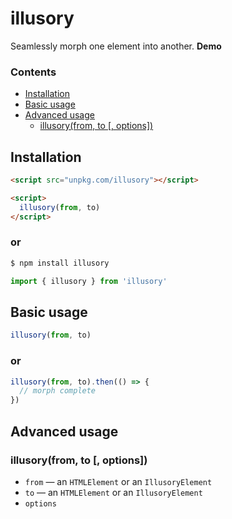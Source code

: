 # illusory <!-- omit in toc -->

Seamlessly morph one element into another. **Demo**

### Contents

- [Installation](#installation)
- [Basic usage](#basic-usage)
- [Advanced usage](#advanced-usage)
  - [illusory(from, to [, options])](#illusoryfrom-to--options)

## Installation

```html
<script src="unpkg.com/illusory"></script>

<script>
  illusory(from, to)
</script>
```

### or <!-- omit in toc -->

```sh
$ npm install illusory
```

```js
import { illusory } from 'illusory'
```

## Basic usage

```js
illusory(from, to)
```

### or <!-- omit in toc -->

```js
illusory(from, to).then(() => {
  // morph complete
})
```

## Advanced usage

### illusory(from, to [, options])

- `from` — an `HTMLElement` or an `IllusoryElement`
- `to` — an `HTMLElement` or an `IllusoryElement`
- `options`
